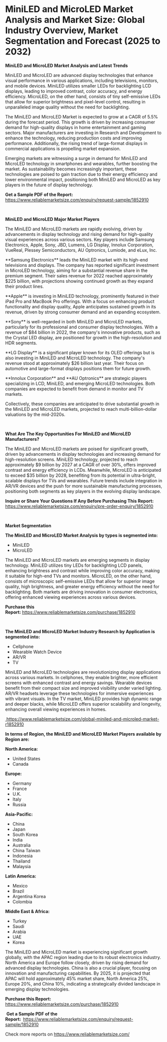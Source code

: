 <p><h1>MiniLED and MicroLED Market Analysis and Market Size: Global Industry Overview, Market Segmentation and Forecast (2025 to 2032)</h1></p><p><strong>MiniLED and MicroLED Market Analysis and Latest Trends</strong></p>
<p><p>MiniLED and MicroLED are advanced display technologies that enhance visual performance in various applications, including televisions, monitors, and mobile devices. MiniLED utilizes smaller LEDs for backlighting LCD displays, leading to improved contrast, color accuracy, and energy efficiency. MicroLED, on the other hand, consists of tiny self-emissive LEDs that allow for superior brightness and pixel-level control, resulting in unparalleled image quality without the need for backlighting.</p><p>The MiniLED and MicroLED Market is expected to grow at a CAGR of 5.5% during the forecast period. This growth is driven by increasing consumer demand for high-quality displays in home entertainment and gaming sectors. Major manufacturers are investing in Research and Development to enhance the technology, reducing production costs and improving performance. Additionally, the rising trend of large-format displays in commercial applications is propelling market expansion.</p><p>Emerging markets are witnessing a surge in demand for MiniLED and MicroLED technology in smartphones and wearables, further boosting the market. As sustainability becomes increasingly important, these technologies are poised to gain traction due to their energy efficiency and lower environmental impact, positioning both MiniLED and MicroLED as key players in the future of display technology.</p></p>
<p><strong>Get a Sample PDF of the Report:&nbsp;</strong> <a href="https://www.reliablemarketsize.com/enquiry/request-sample/1852910?utm_campaign=1131&utm_medium=2&utm_source=Github&utm_content=ia&utm_term=13022025&utm_id=miniled-and-microled">https://www.reliablemarketsize.com/enquiry/request-sample/1852910</a></p>
<p>&nbsp;</p>
<p><strong>MiniLED and MicroLED Major Market Players</strong></p>
<p><p>The MiniLED and MicroLED markets are rapidly evolving, driven by advancements in display technology and rising demand for high-quality visual experiences across various sectors. Key players include Samsung Electronics, Apple, Sony, JBD, Lumens, LG Display, Innolux Corporation, VueReal, Plessey Semiconductors, AU Optronics, Lumiode, and eLux, Inc.</p><p>**Samsung Electronics** leads the MiniLED market with its high-end televisions and displays. The company has reported significant investment in MicroLED technology, aiming for a substantial revenue share in the premium segment. Their sales revenue for 2022 reached approximately $225 billion, with projections showing continued growth as they expand their product lines.</p><p>**Apple** is investing in MiniLED technology, prominently featured in their iPad Pro and MacBook Pro offerings. With a focus on enhancing product functionality and display quality, Apple anticipates sustained growth in its revenue, driven by strong consumer demand and an expanding ecosystem.</p><p>**Sony** is well-regarded in both MiniLED and MicroLED markets, particularly for its professional and consumer display technologies. With a revenue of $84 billion in 2022, the company's innovative products, such as the Crystal LED display, are positioned for growth in the high-resolution and HDR segments.</p><p>**LG Display** is a significant player known for its OLED offerings but is also investing in MiniLED and MicroLED technology. The company's revenue stood at approximately $26 billion last year. Their focus on automotive and large-format displays positions them for future growth.</p><p>**Innolux Corporation** and **AU Optronics** are strategic players specializing in LCD, MiniLED, and emerging MicroLED technologies. Both companies are expected to benefit from demand in monitor and TV markets.</p><p>Collectively, these companies are anticipated to drive substantial growth in the MiniLED and MicroLED markets, projected to reach multi-billion-dollar valuations by the mid-2020s.</p></p>
<p>&nbsp;</p>
<p><strong>What Are The Key Opportunities For MiniLED and MicroLED Manufacturers?</strong></p>
<p><p>The MiniLED and MicroLED markets are poised for significant growth, driven by advancements in display technologies and increasing demand for high-resolution screens. MiniLED technology, projected to reach approximately $9 billion by 2027 at a CAGR of over 30%, offers improved contrast and energy efficiency in LCDs. Meanwhile, MicroLED is anticipated to exceed $35 billion by 2028, benefiting from its potential in ultra-bright, scalable displays for TVs and wearables. Future trends include integration in AR/VR devices and the push for more sustainable manufacturing processes, positioning both segments as key players in the evolving display landscape.</p></p>
<p><strong>Inquire or Share Your Questions If Any Before Purchasing This Report:</strong> <a href="https://www.reliablemarketsize.com/enquiry/pre-order-enquiry/1852910?utm_campaign=1131&utm_medium=2&utm_source=Github&utm_content=ia&utm_term=13022025&utm_id=miniled-and-microled">https://www.reliablemarketsize.com/enquiry/pre-order-enquiry/1852910</a></p>
<p>&nbsp;</p>
<p><strong>Market Segmentation</strong></p>
<p><strong>The MiniLED and MicroLED Market Analysis by types is segmented into:</strong></p>
<p><ul><li>MiniLED</li><li>MicroLED</li></ul></p>
<p><p>The MiniLED and MicroLED markets are emerging segments in display technology. MiniLED utilizes tiny LEDs for backlighting LCD panels, enhancing brightness and contrast while improving color accuracy, making it suitable for high-end TVs and monitors. MicroLED, on the other hand, consists of microscopic self-emissive LEDs that allow for superior image quality, high brightness, and greater energy efficiency without the need for backlighting. Both markets are driving innovation in consumer electronics, offering enhanced viewing experiences across various devices.</p></p>
<p><strong>Purchase this Report:&nbsp;</strong><a href="https://www.reliablemarketsize.com/purchase/1852910?utm_campaign=1131&utm_medium=2&utm_source=Github&utm_content=ia&utm_term=13022025&utm_id=miniled-and-microled">https://www.reliablemarketsize.com/purchase/1852910</a></p>
<p>&nbsp;</p>
<p><strong>The MiniLED and MicroLED Market Industry Research by Application is segmented into:</strong></p>
<p><ul><li>Cellphone</li><li>Wearable Watch Device</li><li>AR/VR</li><li>TV</li></ul></p>
<p><p>MiniLED and MicroLED technologies are revolutionizing display applications across various markets. In cellphones, they enable brighter, more efficient screens with enhanced contrast and energy savings. Wearable devices benefit from their compact size and improved visibility under varied lighting. AR/VR headsets leverage these technologies for immersive experiences with vibrant visuals. In the TV market, MiniLED provides high dynamic range and deeper blacks, while MicroLED offers superior scalability and longevity, enhancing overall viewing experiences in homes.</p></p>
<p><a href="https://www.reliablemarketsize.com/global-miniled-and-microled-market-r1852910?utm_campaign=1131&utm_medium=2&utm_source=Github&utm_content=ia&utm_term=13022025&utm_id=miniled-and-microled">&nbsp;https://www.reliablemarketsize.com/global-miniled-and-microled-market-r1852910</a></p>
<p><strong>In terms of Region, the MiniLED and MicroLED Market Players available by Region are:</strong></p>
<p>
    <p> <strong> North America: </strong>
        <ul>
            <li>United States</li>
            <li>Canada</li>
        </ul>
        </p> 
    <p> <strong> Europe: </strong>
        <ul>
            <li>Germany</li>
            <li>France</li>
            <li>U.K.</li>
            <li>Italy</li>
            <li>Russia</li>
        </ul>
        </p> 
    <p> <strong> Asia-Pacific: </strong>
        <ul>
            <li>China</li>
            <li>Japan</li>
            <li>South Korea</li>
            <li>India</li>
            <li>Australia</li>
            <li>China Taiwan</li>
            <li>Indonesia</li>
            <li>Thailand</li>
            <li>Malaysia</li>
        </ul>
        </p> 
    <p> <strong> Latin America: </strong>
        <ul>
            <li>Mexico</li>
            <li>Brazil</li>
            <li>Argentina Korea</li>
            <li>Colombia</li>
        </ul>
        </p> 
    <p> <strong> Middle East & Africa: </strong>
        <ul>
            <li>Turkey</li>
            <li>Saudi</li>
            <li>Arabia</li>
            <li>UAE</li>
            <li>Korea</li>
        </ul>
    </p>
    </p>
<p><p>The MiniLED and MicroLED market is experiencing significant growth globally, with the APAC region leading due to its robust electronics industry. North America and Europe follow closely, driven by rising demand for advanced display technologies. China is also a crucial player, focusing on innovation and manufacturing capabilities. By 2025, it is projected that APAC will hold approximately 45% market share, North America 25%, Europe 20%, and China 10%, indicating a strategically divided landscape in emerging display technologies.</p></p>
<p><strong>Purchase this Report: </strong><a href="https://www.reliablemarketsize.com/purchase/1852910?utm_campaign=1131&utm_medium=2&utm_source=Github&utm_content=ia&utm_term=13022025&utm_id=miniled-and-microled">https://www.reliablemarketsize.com/purchase/1852910</a></p>
<p>&nbsp;<strong>Get a Sample PDF of the Report:&nbsp;&nbsp;</strong><a href="https://www.reliablemarketsize.com/enquiry/request-sample/1852910?utm_campaign=1131&utm_medium=2&utm_source=Github&utm_content=ia&utm_term=13022025&utm_id=miniled-and-microled">https://www.reliablemarketsize.com/enquiry/request-sample/1852910</a></p>
<p><strong></strong></p>
<p>Check more reports on <a href="https://www.reliablemarketsize.com/?utm_campaign=1131&utm_medium=2&utm_source=Github&utm_content=ia&utm_term=13022025&utm_id=miniled-and-microled">https://www.reliablemarketsize.com/</a></p>